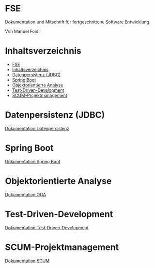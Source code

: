 # FSE

Dokumentation und Mitschrift für fortgeschrittene Software Entwicklung.

Von Manuel Foidl

# Inhaltsverzeichnis

- [FSE](#fse)
- [Inhaltsverzeichnis](#inhaltsverzeichnis)
- [Datenpersistenz (JDBC)](#datenpersistenz-jdbc)
- [Spring Boot](#spring-boot)
- [Objektorientierte Analyse](#objektorientierte-analyse)
- [Test-Driven-Development](#test-driven-development)
- [SCUM-Projektmanagement](#scum-projektmanagement)


# Datenpersistenz (JDBC)
[Dokumentation Datenpersistenz](/Datenpersistenz/README.md)

# Spring Boot
[Dokumentation Spring Boot](/Spring/README.md)

# Objektorientierte Analyse
[Dokumentation OOA](/OO%20Analyse/README.md)

# Test-Driven-Development
[Dokumentation Test-Driven-Development](TDD/README.md)

# SCUM-Projektmanagement
[Dokumentation SCUM](Scrum//README.md)

